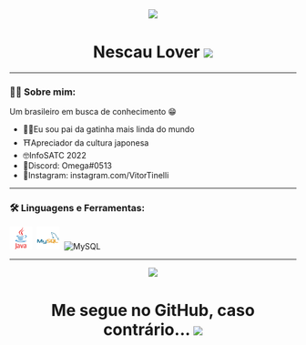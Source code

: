 <div id="header" align="center">
  <img src="https://giffiles.alphacoders.com/495/49524.gif" width="500"/>
</div>

<div id="header" align="center">
<h1>
  Nescau Lover
  <img src="https://media.giphy.com/media/hvRJCLFzcasrR4ia7z/giphy.gif" width="30px"/>
</h1>
</div>



---
### :technologist: Sobre mim:
Um brasileiro em busca de conhecimento 😁
- 🐱‍👤Eu sou pai da gatinha mais linda do mundo
- ⛩Apreciador da cultura japonesa
- 🤓InfoSATC 2022
- 👾Discord: Omega#0513
- 📸Instagram: instagram.com/VitorTinelli




---
### :hammer_and_wrench: Linguagens e Ferramentas:
<img src="https://github.com/devicons/devicon/blob/master/icons/java/java-original-wordmark.svg" title="Java" alt="Java" width="40" height="40"/>&nbsp;
<img src="https://github.com/devicons/devicon/blob/master/icons/mysql/mysql-original-wordmark.svg" title="MySQL"  alt="MySQL" width="40" height="40"/>&nbsp;
<img src="https://encrypted-tbn0.gstatic.com/images?q=tbn:ANd9GcT70qUCUgVzIgb_3Gt0AbED0GuWieZz-pcJLw&usqp=CAU" title="Phyton"  alt="MySQL" width="40" height="40"/>&nbsp;

---
<div id="header" align="center">
  <img src="https://c.tenor.com/D5MGcf1tDDsAAAAd/rascal-does-not-dream-of-bunny-girl-senpai.gif" width="500"/>
</div>
<div id="header" align="center">
<h1>
  Me segue no GitHub, caso contrário... 
  <img src="https://c.tenor.com/vTMgWcIxATgAAAAM/skull-dancing.gif" width="30px"/>
</h1>
</div>
